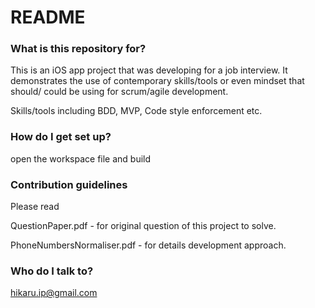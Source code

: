 # README #

### What is this repository for? ###

This is an iOS app project that was developing for a job interview. It demonstrates the use of contemporary skills/tools or even mindset that should/ could be using for scrum/agile development.

Skills/tools including BDD, MVP, Code style enforcement etc.

### How do I get set up? ###

open the workspace file and build

### Contribution guidelines ###

Please read

QuestionPaper.pdf - for original question of this project to solve.

PhoneNumbersNormaliser.pdf - for details development approach.

### Who do I talk to? ###

hikaru.ip@gmail.com
